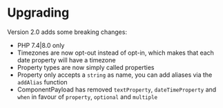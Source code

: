 # Upgrading

Version 2.0 adds some breaking changes:

- PHP 7.4|8.0 only
- Timezones are now opt-out instead of opt-in, which makes that each date property will have a timezone
- Property types are now simply called properties
- Property only accepts a `string` as name, you can add aliases via the `addAlias` function
- ComponentPayload has removed `textProperty`, `dateTimeProperty` and `when` in favour of `property`, `optional` and `multiple`
